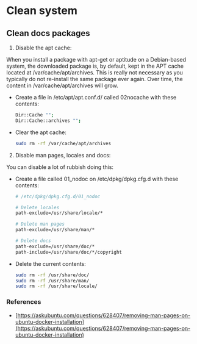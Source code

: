 # Clean system

## Clean docs packages


1. Disable the apt cache:

When you install a package with apt-get or aptitude on a Debian-based system, the downloaded package is, by default, kept in the APT cache located at /var/cache/apt/archives. This is really not necessary as you typically do not re-install the same package ever again. Over time, the content in /var/cache/apt/archives will grow.

  * Create a file in /etc/apt/apt.conf.d/ called 02nocache with these contents:

    ```bash
    Dir::Cache "";
    Dir::Cache::archives "";
    ```

  * Clear the apt cache:

    ```bash
    sudo rm -rf /var/cache/apt/archives 
    ```

2. Disable man pages, locales and docs:

You can disable a lot of rubbish doing this:

  * Create a file called 01_nodoc on /etc/dpkg/dpkg.cfg.d with these contents:

    ```bash
    # /etc/dpkg/dpkg.cfg.d/01_nodoc

    # Delete locales
    path-exclude=/usr/share/locale/*

    # Delete man pages
    path-exclude=/usr/share/man/*

    # Delete docs
    path-exclude=/usr/share/doc/*
    path-include=/usr/share/doc/*/copyright
    ```
  * Delete the current contents:

    ```bash
    sudo rm -rf /usr/share/doc/
    sudo rm -rf /usr/share/man/
    sudo rm -rf /usr/share/locale/
    ```


### References

* [https://askubuntu.com/questions/628407/removing-man-pages-on-ubuntu-docker-installation](https://askubuntu.com/questions/628407/removing-man-pages-on-ubuntu-docker-installation)
